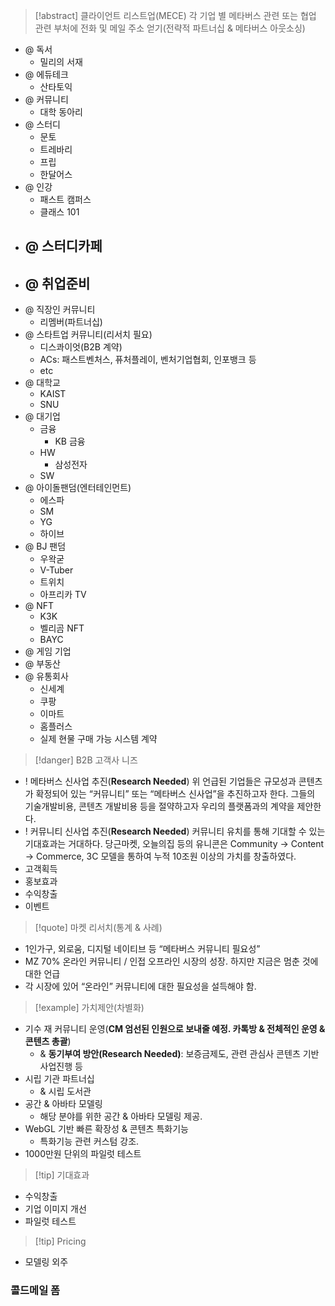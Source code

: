 > [!abstract] 클라이언트 리스트업(MECE)
> 각 기업 별 메타버스 관련 또는 협업 관련 부처에 전화 및 메일 주소 얻기(전략적 파트너십 & 메타버스 아웃소싱)
- @ 독서
	- 밀리의 서재
- @ 에듀테크
	- 산타토익
- @ 커뮤니티
	- 대학 동아리
- @ 스터디
	- 문토
	- 트레바리
	- 프립
	- 한달어스
- @ 인강
	- 패스트 캠퍼스
	- 클래스 101
- @ 스터디카페
	- 
- @ 취업준비
	- 
- @ 직장인 커뮤니티
	- 리멤버(파트너십)
- @ 스타트업 커뮤니티(리서치 필요)
	- 디스콰이엇(B2B 계약)
	- ACs: 패스트벤처스, 퓨처플레이, 벤처기업협회, 인포뱅크 등
	- etc
- @ 대학교
	- KAIST
	- SNU
- @ 대기업
	- 금융
		- KB 금융
	- HW
		- 삼성전자
	- SW
- @ 아이돌팬덤(엔터테인먼트)
	- 에스파
	- SM
	- YG
	- 하이브
- @ BJ 팬덤
	- 우왁굳
	- V-Tuber
	- 트위치
	- 아프리카 TV
- @ NFT
	- K3K
	- 벨리곰 NFT
	- BAYC
- @ 게임 기업
- @ 부동산
- @ 유통회사
	- 신세계
	- 쿠팡
	- 이마트
	- 홈플러스
	- 실제 현물 구매 가능 시스템 계약
> [!danger] B2B 고객사 니즈
- ! 메타버스 신사업 추진(**Research Needed**)
	위 언급된 기업들은 규모성과 콘텐츠가 확정되어 있는 “커뮤니티” 또는 “메타버스 신사업”을 추진하고자 한다. 그들의 기술개발비용, 콘텐츠 개발비용 등을 절약하고자 우리의 플랫폼과의 계약을 제안한다.
- ! 커뮤니티 신사업 추진(**Research Needed**)
	커뮤니티 유치를 통해 기대할 수 있는 기대효과는 거대하다. 당근마켓, 오늘의집 등의 유니콘은 Community → Content → Commerce, 3C 모델을 통하여 누적 10조원 이상의 가치를 창출하였다. 
- 고객획득
- 홍보효과
- 수익창출
- 이벤트
> [!quote] 마켓 리서치(통계 & 사례)
- 1인가구, 외로움, 디지털 네이티브 등 “메타버스 커뮤니티 필요성”
- MZ 70% 온라인 커뮤니티 / 인접 오프라인 시장의 성장. 하지만 지금은 멈춘 것에 대한 언급
- 각 시장에 있어 “온라인” 커뮤니티에 대한 필요성을 설득해야 함.
> [!example] 가치제안(차별화)
- 기수 재 커뮤니티 운영(**CM 엄선된 인원으로 보내줄 예정. 카톡방 & 전체적인 운영 & 콘텐츠 총괄**)
	- & **동기부여 방안(Research Needed)**: 보증금제도, 관련 관심사 콘텐츠 기반 사업진행 등
- 시립 기관 파트너십
	- & 시립 도서관
- 공간 & 아바타 모델링
	- 해당 분야를 위한 공간 & 아바타 모델링 제공.
- WebGL 기반 빠른 확장성 & 콘텐츠 특화기능
	- 특화기능 관련 커스텀 강조. 
- 1000만원 단위의 파일럿 테스트
> [!tip] 기대효과
- 수익창출
- 기업 이미지 개선
- 파일럿 테스트
> [!tip] Pricing
- 모델링 외주

### 콜드메일 폼
